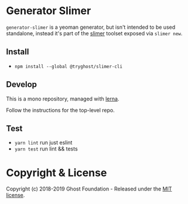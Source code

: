 # Generator Slimer

`generator-slimer` is a yeoman generator, but isn't intended to be used standalone,
instead it's part of the [slimer](https://github.com/TryGhost/slimer) toolset exposed via `slimer new`.

## Install

- `npm install --global @tryghost/slimer-cli`

## Develop

This is a mono repository, managed with [lerna](https://lernajs.io/).

Follow the instructions for the top-level repo.

## Test

- `yarn lint` run just eslint
- `yarn test` run lint && tests

# Copyright & License

Copyright (c) 2018-2019 Ghost Foundation - Released under the [MIT license](LICENSE).
